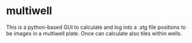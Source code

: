 # multiwell

This is a python-based GUI to calculate and log into a .stg file positions to be images in a multiwell plate. Once can calculate also tiles within wells.
